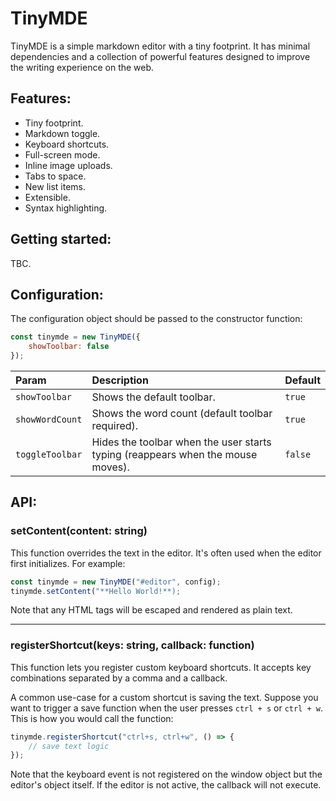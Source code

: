 # TinyMDE
TinyMDE is a simple markdown editor with a tiny footprint. It has minimal dependencies and a collection of powerful features designed to improve the writing experience on the web.

## Features:

* Tiny footprint.
* Markdown toggle.
* Keyboard shortcuts.
* Full-screen mode.
* Inline image uploads.
* Tabs to space.
* New list items.
* Extensible.
* Syntax highlighting.

## Getting started:

TBC.

## Configuration:

The configuration object should be passed to the constructor function:

```js
const tinymde = new TinyMDE({
    showToolbar: false
});
```

| Param | Description | Default |
|:----------|:-------------|:------|
| `showToolbar` | Shows the default toolbar. | `true` |
| `showWordCount` | Shows the word count (default toolbar required). | `true` |
| `toggleToolbar` | Hides the toolbar when the user starts typing (reappears when the mouse moves). | `false` |

## API:

### setContent(content: string)

This function overrides the text in the editor. It's often used when the editor first initializes. For example:
```js
const tinymde = new TinyMDE("#editor", config);
tinymde.setContent("**Hello World!**);
```
Note that any HTML tags will be escaped and rendered as plain text.

- - -

### registerShortcut(keys: string, callback: function)

This function lets you register custom keyboard shortcuts. It accepts key combinations separated by a comma and a callback.

A common use-case for a custom shortcut is saving the text. Suppose you want to trigger a save function when the user presses `ctrl + s` or `ctrl + w`. This is how you would call the function:
```js
tinymde.registerShortcut("ctrl+s, ctrl+w", () => {
    // save text logic
});
```
Note that the keyboard event is not registered on the window object but the editor's object itself. If the editor is not active, the callback will not execute.
